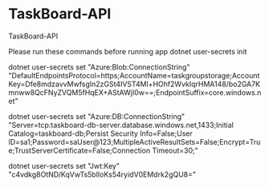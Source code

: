 # TaskBoard-API
TaskBoard-API

Please run these commands before running app
dotnet user-secrets init

dotnet user-secrets set "Azure:Blob:ConnectionString" "DefaultEndpointsProtocol=https;AccountName=taskgroupstorage;AccountKey=Dfe8mdzavvMwfsgIn2zGSt4IVST4Ml+HOhf2WvkIqrHMA148/bo2GA7Kmnww8QcFNyZVQM5fHqEX+AStAWjI0w==;EndpointSuffix=core.windows.net"

dotnet user-secrets set "Azure:DB:ConnectionString" "Server=tcp:taskboard-db-server.database.windows.net,1433;Initial Catalog=taskboard-db;Persist Security Info=False;User ID=sa1;Password=saUser@123;MultipleActiveResultSets=False;Encrypt=True;TrustServerCertificate=False;Connection Timeout=30;"

dotnet user-secrets set "Jwt:Key" "c4vdkg8OtND/KqVwTs5blIoKs54ryidV0EMdrk2gQU8="